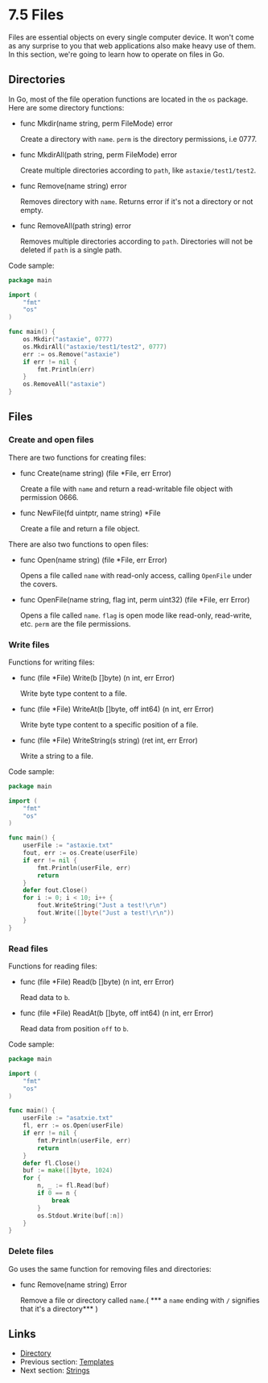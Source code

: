 # 7.5 Files

Files are essential objects on every single computer device. It won't come as any surprise to you that web applications also make heavy use of them. In this section, we're going to learn how to operate on files in Go.

## Directories

In Go, most of the file operation functions are located in the `os` package. Here are some directory functions:

- func Mkdir(name string, perm FileMode) error

	Create a directory with `name`. `perm` is the directory permissions, i.e 0777.

- func MkdirAll(path string, perm FileMode) error

	Create multiple directories according to `path`, like `astaxie/test1/test2`.

- func Remove(name string) error

	Removes directory with `name`. Returns error if it's not a directory or not empty.

- func RemoveAll(path string) error

	Removes multiple directories according to `path`. Directories will not be deleted if `path` is a single path.

Code sample:
```Go
package main

import (
    "fmt"
    "os"
)

func main() {
    os.Mkdir("astaxie", 0777)
    os.MkdirAll("astaxie/test1/test2", 0777)
    err := os.Remove("astaxie")
    if err != nil {
        fmt.Println(err)
    }
    os.RemoveAll("astaxie")
}
```
## Files

### Create and open files

There are two functions for creating files:

- func Create(name string) (file *File, err Error)

	Create a file with `name` and return a read-writable file object with permission 0666.

- func NewFile(fd uintptr, name string) *File

	Create a file and return a file object.


There are also two functions to open files:

- func Open(name string) (file *File, err Error)

	Opens a file called `name` with read-only access, calling `OpenFile` under the covers.

- func OpenFile(name string, flag int, perm uint32) (file *File, err Error)

	Opens a file called `name`. `flag` is open mode like read-only, read-write, etc. `perm` are the file permissions.

### Write files

Functions for writing files:

- func (file *File) Write(b []byte) (n int, err Error)

	Write byte type content to a file.

- func (file *File) WriteAt(b []byte, off int64) (n int, err Error)

	Write byte type content to a specific position of a file.

- func (file *File) WriteString(s string) (ret int, err Error)

	Write a string to a file.

Code sample:
```Go
package main

import (
    "fmt"
    "os"
)

func main() {
    userFile := "astaxie.txt"
    fout, err := os.Create(userFile)
    if err != nil {
        fmt.Println(userFile, err)
        return
    }
    defer fout.Close()
    for i := 0; i < 10; i++ {
        fout.WriteString("Just a test!\r\n")
        fout.Write([]byte("Just a test!\r\n"))
    }
}
```
### Read files

Functions for reading files:

- func (file *File) Read(b []byte) (n int, err Error)

	Read data to `b`.

- func (file *File) ReadAt(b []byte, off int64) (n int, err Error)

	Read data from position `off` to `b`.

Code sample:
```Go
package main

import (
    "fmt"
    "os"
)

func main() {
    userFile := "asatxie.txt"
    fl, err := os.Open(userFile)
    if err != nil {
        fmt.Println(userFile, err)
        return
    }
    defer fl.Close()
    buf := make([]byte, 1024)
    for {
        n, _ := fl.Read(buf)
        if 0 == n {
            break
        }
        os.Stdout.Write(buf[:n])
    }
}
```
### Delete files

Go uses the same function for removing files and directories:

- func Remove(name string) Error

	Remove a file or directory called `name`.( *** a `name` ending with `/` signifies that it's a directory*** )

## Links

- [Directory](preface.md)
- Previous section: [Templates](07.4.md)
- Next section: [Strings](07.6.md)
